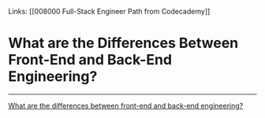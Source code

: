 Links:  [[008000 Full-Stack Engineer Path from Codecademy]]
# What are the Differences Between Front-End and Back-End Engineering?
---
[What are the differences between front-end and back-end engineering?](https://youtu.be/expmcT3NPm8)